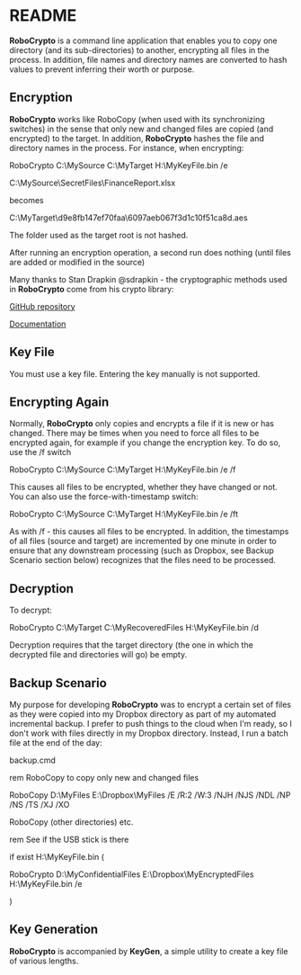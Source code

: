 # README

**RoboCrypto** is a command line application that enables you to copy one directory (and its sub-directories) to another,
encrypting all files in the process. In addition, file names and directory names are converted to hash values to prevent
inferring their worth or purpose.

## Encryption

**RoboCrypto** works like RoboCopy (when used with its synchronizing switches) in the sense that only new and changed files
are copied (and encrypted) to the target. In addition, **RoboCrypto** hashes the file and directory names in the process.
For instance, when encrypting:

RoboCrypto C:\MySource C:\MyTarget H:\MyKeyFile.bin /e

C:\MySource\SecretFiles\FinanceReport.xlsx

becomes

C:\MyTarget\d9e8fb147ef70faa\6097aeb067f3d1c10f51ca8d.aes

The folder used as the target root is not hashed.

After running an encryption operation, a second run does nothing (until files are added or modified in the source)

Many thanks to Stan Drapkin @sdrapkin - the cryptographic methods used in **RoboCrypto** come from his crypto library:

[GitHub repository](https://github.com/sdrapkin/SecurityDriven.Inferno)

[Documentation](http://securitydriven.net/inferno/)

## Key File
You must use a key file. Entering the key manually is not supported.

## Encrypting Again
Normally, **RoboCrypto** only copies and encrypts a file if it is new or has changed. There may be times when you need to
force all files to be encrypted again, for example if you change the encryption key. To do so, use the /f switch

RoboCrypto C:\MySource C:\MyTarget H:\MyKeyFile.bin /e /f

This causes all files to be encrypted, whether they have changed or not. You can also use the force-with-timestamp switch:

RoboCrypto C:\MySource C:\MyTarget H:\MyKeyFile.bin /e /ft

As with /f - this causes all files to be encrypted. In addition, the timestamps of all files (source and target) are incremented
by one minute in order to ensure that any downstream processing (such as Dropbox, see Backup Scenario section below) recognizes
that the files need to be processed.

## Decryption

To decrypt:

RoboCrypto C:\MyTarget C:\MyRecoveredFiles H:\MyKeyFile.bin /d

Decryption requires that the target directory (the one in which the decrypted file and directories will go) be empty.

## Backup Scenario
My purpose for developing **RoboCrypto** was to encrypt a certain set of files as they were copied into my Dropbox directory
as part of my automated incremental backup. I prefer to push things to the cloud when I'm ready, so I don't work with files
directly in my Dropbox directory. Instead, I run a batch file at the end of the day:

backup.cmd

rem RoboCopy to copy only new and changed files

RoboCopy D:\MyFiles E:\Dropbox\MyFiles /E /R:2 /W:3 /NJH /NJS /NDL /NP /NS /TS /XJ /XO

RoboCopy (other directories) etc.

rem See if the USB stick is there

if exist H:\MyKeyFile.bin (

  RoboCrypto D:\MyConfidentialFiles E:\Dropbox\MyEncryptedFiles H:\MyKeyFile.bin /e

)

## Key Generation
**RoboCrypto** is accompanied by **KeyGen**, a simple utility to create a key file of various lengths.
